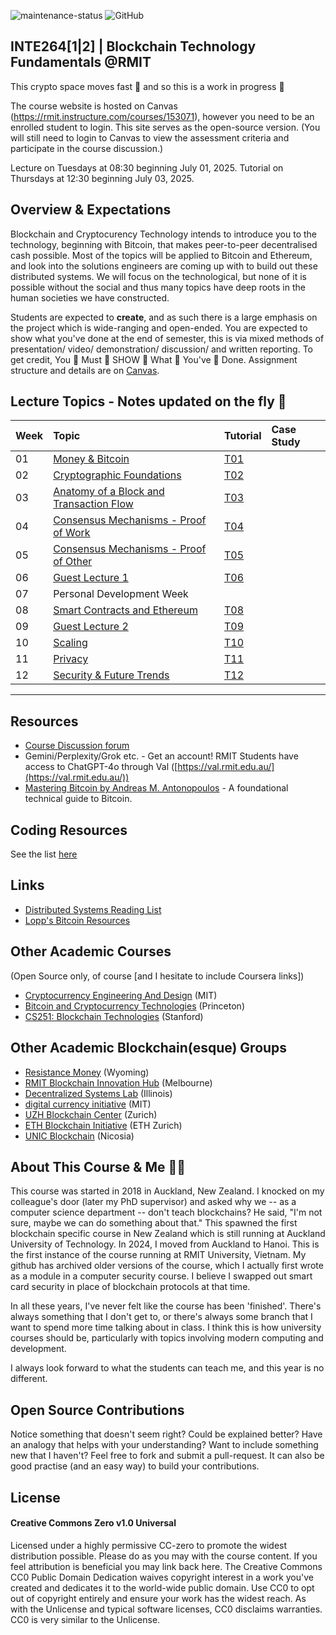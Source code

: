 ![maintenance-status](https://img.shields.io/badge/maintenance-actively--developed-brightgreen.svg) ![GitHub](https://img.shields.io/github/license/millecodex/blockchains101) 
## INTE264\[1|2\] | Blockchain Technology Fundamentals @RMIT

This crypto space moves fast :rocket: and so this is a work in progress 🚧

The course website is hosted on Canvas (https://rmit.instructure.com/courses/153071), however you need to be an enrolled student to login. This site serves as the open-source version. (You will still need to login to Canvas to view the assessment criteria and participate in the course discussion.) 

Lecture on Tuesdays at 08:30 beginning July 01, 2025. 
Tutorial on Thursdays at 12:30 beginning July 03, 2025.

## Overview & Expectations

Blockchain and Cryptocurency Technology intends to introduce you to the technology, beginning with Bitcoin, that makes peer-to-peer decentralised cash possible. Most of the topics will be applied to Bitcoin and Ethereum, and look into the solutions engineers are coming up with to build out these distributed systems. We will focus on the technological, but none of it is possible without the social and thus many topics have deep roots in the human societies we have constructed.

Students are expected to **create**, and as such there is a large emphasis on the project which is wide-ranging and open-ended. You are expected to show what you've done at the end of semester, this is via mixed methods of presentation/ video/ demonstration/ discussion/ and written reporting. To get credit, You 👏 Must 👏 SHOW 👏 What 👏 You've 👏 Done. Assignment structure and details are on [Canvas](https://rmit.instructure.com/courses/153071/assignments).

## Lecture Topics - Notes updated on the fly 🏃
| Week | Topic | Tutorial | Case Study |
| :--- | :--- | :--- | :--- |
| 01 | [Money & Bitcoin](notes/01-money-bitcoin.md) | [T01](tutorials/t01.md)|  |
| 02 | [Cryptographic Foundations](notes/02-cryptography.md) |[T02](tutorials/t02.md) |  |
| 03 | [Anatomy of a Block and Transaction Flow](notes/03-block.md) | [T03](tutorials/t03.md)|  |
| 04 | [Consensus Mechanisms - Proof of Work](notes/04-proof-of-work.md) | [T04](tutorials/t04.md)|  |
| 05 | [Consensus Mechanisms - Proof of Other](notes/05-proof-of-other.md) | [T05](tutorials/t05.md) |  |
| 06 | [Guest Lecture 1](guest-lectures.md) | [T06](tutorials/t06.md) |  |
| 07 | Personal Development Week | | |
| 08 | [Smart Contracts and Ethereum](notes/08-ethereum.md) |[T08](tutorials/t08.md) | |
| 09 | [Guest Lecture 2](guest-lectures.md) |[T09](tutorials/t09.md) |  |
| 10 | [Scaling](notes/10-scaling.md) |[T10](tutorials/t10.md) |  |
| 11 | [Privacy](notes/11-privacy.md) |[T11](tutorials/t11.md) |  |
| 12 | [Security & Future Trends](notes/12-security.md) | [T12](tutorials/t12.md)|  |

---

## Resources

* [Course Discussion forum](https://rmit.instructure.com/courses/153071/discussion_topics) 
* Gemini/Perplexity/Grok etc. - Get an account! RMIT Students have access to ChatGPT-4o through Val ([https://val.rmit.edu.au/](https://val.rmit.edu.au/))
* [Mastering Bitcoin by Andreas M. Antonopoulos](https://www.oreilly.com/library/view/mastering-bitcoin/9781491902639/) - A foundational technical guide to Bitcoin.

## Coding Resources

See the list [here](resources.md)

## Links

* [Distributed Systems Reading List](https://github.com/theanalyst/awesome-distributed-systems)
* [Lopp's Bitcoin Resources](https://www.lopp.net/bitcoin-information.html)

## Other Academic Courses

(Open Source only, of course \[and I hesitate to include Coursera links\])

* [Cryptocurrency Engineering And Design](https://ocw.mit.edu/courses/mas-s62-cryptocurrency-engineering-and-design-spring-2018/) (MIT)
* [Bitcoin and Cryptocurrency Technologies](https://bitcoinbook.cs.princeton.edu/) (Princeton)
* [CS251: Blockchain Technologies](https://cs251.stanford.edu/syllabus.html) (Stanford)

## Other Academic Blockchain(esque) Groups

* [Resistance Money](https://www.resistance.money/) (Wyoming)
* [RMIT Blockchain Innovation Hub](https://rmitblockchain.io/) (Melbourne)
* [Decentralized Systems Lab](https://decentralize.ece.illinois.edu/) (Illinois)
* [digital currency initiative](https://dci.mit.edu/) (MIT)
* [UZH Blockchain Center](https://www.blockchain.uzh.ch/) (Zurich)
* [ETH Blockchain Initiative](https://blockchain.ethz.ch/) (ETH Zurich)
* [UNIC Blockchain](https://www.unic.ac.cy/blockchain/) (Nicosia)

## About This Course & Me 🧔‍♂️
This course was started in 2018 in Auckland, New Zealand. I knocked on my colleague's door (later my PhD supervisor) and asked why we -- as a computer science department -- don't teach blockchains? He said, "I'm not sure, maybe we can do something about that." This spawned the first blockchain specific course in New Zealand which is still running at Auckland University of Technology. In 2024, I moved from Auckland to Hanoi. This is the first instance of the course running at RMIT University, Vietnam. My github has archived older versions of the course, which I actually first wrote as a module in a computer security course. I believe I swapped out smart card security in place of blockchain protocols at that time.

In all these years, I've never felt like the course has been 'finished'. There's always something that I don't get to, or there's always some branch that I want to spend more time talking about in class. I think this is how university courses should be, particularly with topics involving modern computing and development. 

I always look forward to what the students can teach me, and this year is no different.

## Open Source Contributions
Notice something that doesn't seem right? Could be explained better? Have an analogy that helps with your understanding? Want to include something new that I haven't? Feel free to fork and submit a pull-request. It can also be good practise (and an easy way) to build your contributions.

## License

#### Creative Commons Zero v1.0 Universal

Licensed under a highly permissive CC-zero to promote the widest distribution possible. Please do as you may with the course content. If you feel attribution is beneficial you may link back here. The Creative Commons CC0 Public Domain Dedication waives copyright interest in a work you've created and dedicates it to the world-wide public domain. Use CC0 to opt out of copyright entirely and ensure your work has the widest reach. As with the Unlicense and typical software licenses, CC0 disclaims warranties. CC0 is very similar to the Unlicense.
